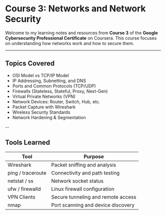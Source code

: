 # Course 3: Networks and Network Security

Welcome to my learning notes and resources from **Course 3** of the **Google Cybersecurity Professional Certificate** on Coursera. This course focuses on understanding how networks work and how to secure them.

---

## Topics Covered

- OSI Model vs TCP/IP Model
- IP Addressing, Subnetting, and DNS
- Ports and Common Protocols (TCP/UDP)
- Firewalls (Stateless, Stateful, Proxy, Next-Gen)
- Virtual Private Networks (VPN)
- Network Devices: Router, Switch, Hub, etc.
- Packet Capture with Wireshark
- Wireless Security Standards
- Network Hardening & Segmentation

--

##  Tools Learned

| Tool           | Purpose                            |
|----------------|------------------------------------|
| Wireshark      | Packet sniffing and analysis       |
| ping / traceroute | Connectivity and path testing    |
| netstat / ss   | Network socket status              |
| ufw / firewalld | Linux firewall configuration      |
| VPN Clients    | Secure tunneling and remote access |
| nmap           | Port scanning and device discovery |
